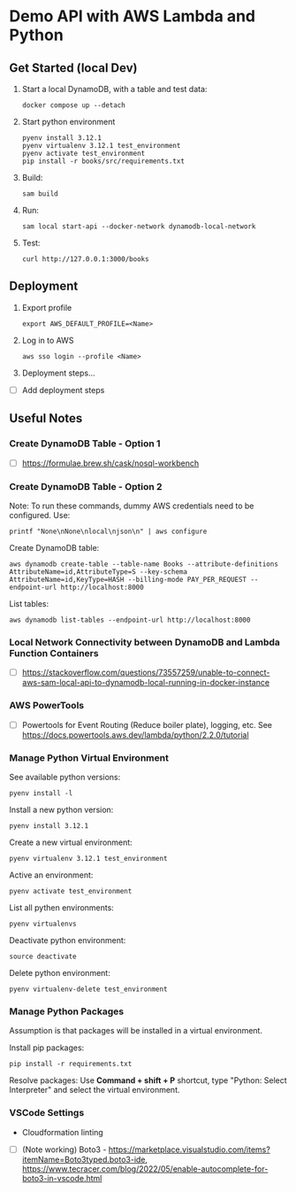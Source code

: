 # Demo API with AWS Lambda and Python


## Get Started (local Dev)
1. Start a local DynamoDB, with a table and test data:
    ```
    docker compose up --detach
    ```
1. Start python environment
    ```
    pyenv install 3.12.1
    pyenv virtualenv 3.12.1 test_environment
    pyenv activate test_environment
    pip install -r books/src/requirements.txt
    ```
1. Build:
    ```
    sam build
    ```
1. Run:
    ```
    sam local start-api --docker-network dynamodb-local-network
    ```
1. Test:
    ```
    curl http://127.0.0.1:3000/books
    ```


## Deployment
1. Export profile
    ```
    export AWS_DEFAULT_PROFILE=<Name>
    ```
1. Log in to AWS
    ```
    aws sso login --profile <Name>
    ```
1. Deployment steps...

- [ ] Add deployment steps

## Useful Notes

### Create DynamoDB Table - Option 1
- [ ] https://formulae.brew.sh/cask/nosql-workbench

### Create DynamoDB Table - Option 2
Note: To run these commands, dummy AWS credentials need to be configured.  Use:
```
printf "None\nNone\nlocal\njson\n" | aws configure
```

Create DynamoDB table:
```
aws dynamodb create-table --table-name Books --attribute-definitions AttributeName=id,AttributeType=S --key-schema AttributeName=id,KeyType=HASH --billing-mode PAY_PER_REQUEST --endpoint-url http://localhost:8000
```
List tables:
```
aws dynamodb list-tables --endpoint-url http://localhost:8000
```

### Local Network Connectivity between DynamoDB and Lambda Function Containers
- [ ] https://stackoverflow.com/questions/73557259/unable-to-connect-aws-sam-local-api-to-dynamodb-local-running-in-docker-instance

### AWS PowerTools
- [ ] Powertools for Event Routing (Reduce boiler plate), logging, etc. See https://docs.powertools.aws.dev/lambda/python/2.2.0/tutorial


### Manage Python Virtual Environment
See available python versions:
```
pyenv install -l
```

Install a new python version:
```
pyenv install 3.12.1
```

Create a new virtual environment:
```
pyenv virtualenv 3.12.1 test_environment
```

Active an environment:
```
pyenv activate test_environment
```

List all pythen environments:
```
pyenv virtualenvs
```

Deactivate python environment:
```
source deactivate
```

Delete python environment:
```
pyenv virtualenv-delete test_environment
```

### Manage Python Packages
Assumption is that packages will be installed in a virtual environment.

Install pip packages:
```
pip install -r requirements.txt
```

Resolve packages: Use **Command + shift + P** shortcut, type "Python: Select Interpreter" and select the virtual environment.


### VSCode Settings
- Cloudformation linting
- [ ] (Note working) Boto3 - https://marketplace.visualstudio.com/items?itemName=Boto3typed.boto3-ide, https://www.tecracer.com/blog/2022/05/enable-autocomplete-for-boto3-in-vscode.html